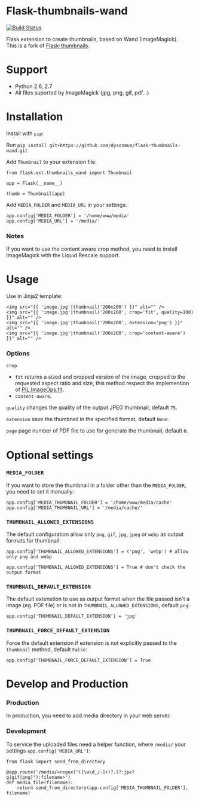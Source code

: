 Flask-thumbnails-wand
===============

[![Build Status](https://travis-ci.org/dysosmus/flask-thumbnails-wand.svg?branch=master)](https://travis-ci.org/dysosmus/flask-thumbnails-wand)

Flask extension to create thumbnails, based on Wand (ImageMagick).<br />
This is a fork of [Flask-thumbnails](https://github.com/SilentSokolov/flask-thumbnails).

Support
=======

* Python 2.6, 2.7
* All files suported by ImageMagick (jpg, png, gif, pdf...)

Installation
===============

Install with ``pip``:

Run ``pip install git+https://github.com/dysosmus/flask-thumbnails-wand.git``

Add ``Thumbnail`` to your extension file:

    from flask.ext.thumbnails_wand import Thumbnail

    app = Flask(__name__)

    thumb = Thumbnail(app)

Add ``MEDIA_FOLDER`` and ``MEDIA_URL`` in your settings:

    app.config['MEDIA_FOLDER'] = '/home/www/media'
    app.config['MEDIA_URL'] = '/media/'

### Notes
If you want to use the content aware crop method, you need to install ImageMagick with the Liquid Rescale support.

Usage
===============

Use in Jinja2 template:

    <img src="{{ 'image.jpg'|thumbnail('200x200') }}" alt="" />
    <img src="{{ 'image.jpg'|thumbnail('200x200', crop='fit', quality=100) }}" alt="" />
    <img src="{{ 'image.jpg'|thumbnail('200x200', extension='png') }}" alt="" />
    <img src="{{ 'image.jpg'|thumbnail('200x200', crop='content-aware') }}" alt="" />

### Options

``crop``

* ``fit`` returns a sized and cropped version of the image, cropped to the requested aspect ratio and size, this method respect the implemention of  [PIL.ImageOps.fit](http://pillow.readthedocs.org/en/latest/reference/ImageOps.html#PIL.ImageOps.fit).
* ``content-aware``.

``quality`` changes the quality of the output JPEG thumbnail, default ``75``.

``extension`` save the thumbnail in the specified format, default ``None``.

``page`` page number of PDF file to use for generate the thumbnail, default ``0``.


Optional settings
===============

### ``MEDIA_FOLDER``

If you want to store the thumbnail in a folder other than the ``MEDIA_FOLDER``, you need to set it manually:

    app.config['MEDIA_THUMBNAIL_FOLDER'] = '/home/www/media/cache'
    app.config['MEDIA_THUMBNAIL_URL'] = '/media/cache/'

### ``THUMBNAIL_ALLOWED_EXTENSIONS``

The default configuration allow only ``png``, ``gif``, ``jpg``, ``jpeg`` or ``webp`` as output formats for thumbnail:

	app.config['THUMBNAIL_ALLOWED_EXTENSIONS'] = ('png', 'webp') # allow only png and webp

	app.config['THUMBNAIL_ALLOWED_EXTENSIONS'] = True # don't check the output format


### ``THUMBNAIL_DEFAULT_EXTENSION``

The default extenstion to use as output format when the file passed isn't a image (eg. PDF file) or is not in ``THUMBNAIL_ALLOWED_EXTENSIONS``, default ``png``:

	app.config['THUMBNAIL_DEFAULT_EXTENSION'] = 'jpg'

### ``THUMBNAIL_FORCE_DEFAULT_EXTENSION``

Force the default extension if extension is not explicitly passed to the ``thumbnail`` method, default ``False``:

	app.config['THUMBNAIL_FORCE_DEFAULT_EXTENSION'] = True


Develop and Production
===============

### Production

In production, you need to add media directory in your web server.


### Development
To service the uploaded files need a helper function, where ``/media/`` your settings ``app.config['MEDIA_URL']``:

    from flask import send_from_directory

    @app.route('/media/<regex("([\w\d_/-]+)?.(?:jpe?g|gif|png)"):filename>')
    def media_file(filename):
        return send_from_directory(app.config['MEDIA_THUMBNAIL_FOLDER'], filename)

